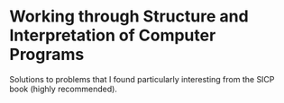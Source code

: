 # Working through Structure and Interpretation of Computer Programs

Solutions to problems that I found particularly interesting from the SICP book (highly recommended).
